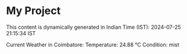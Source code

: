 # My Project

This content is dynamically generated in Indian Time (IST): 2024-07-25 21:15:34 IST


Current Weather in Coimbatore:
Temperature: 24.88 °C
Condition: mist
